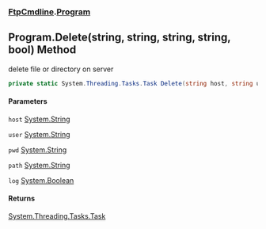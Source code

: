 ### [FtpCmdline](FtpCmdline.md 'FtpCmdline').[Program](Program.md 'FtpCmdline.Program')

## Program.Delete(string, string, string, string, bool) Method

delete file or directory on server

```csharp
private static System.Threading.Tasks.Task Delete(string host, string user, string pwd, string path, bool log);
```
#### Parameters

<a name='FtpCmdline.Program.Delete(string,string,string,string,bool).host'></a>

`host` [System.String](https://docs.microsoft.com/en-us/dotnet/api/System.String 'System.String')

<a name='FtpCmdline.Program.Delete(string,string,string,string,bool).user'></a>

`user` [System.String](https://docs.microsoft.com/en-us/dotnet/api/System.String 'System.String')

<a name='FtpCmdline.Program.Delete(string,string,string,string,bool).pwd'></a>

`pwd` [System.String](https://docs.microsoft.com/en-us/dotnet/api/System.String 'System.String')

<a name='FtpCmdline.Program.Delete(string,string,string,string,bool).path'></a>

`path` [System.String](https://docs.microsoft.com/en-us/dotnet/api/System.String 'System.String')

<a name='FtpCmdline.Program.Delete(string,string,string,string,bool).log'></a>

`log` [System.Boolean](https://docs.microsoft.com/en-us/dotnet/api/System.Boolean 'System.Boolean')

#### Returns
[System.Threading.Tasks.Task](https://docs.microsoft.com/en-us/dotnet/api/System.Threading.Tasks.Task 'System.Threading.Tasks.Task')